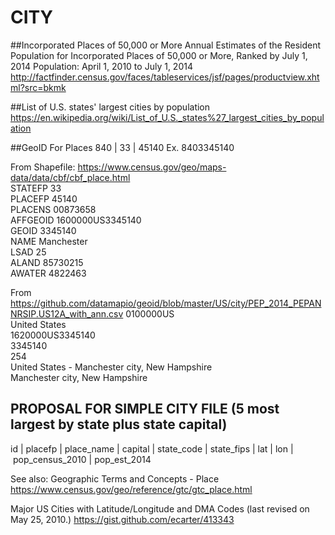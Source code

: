 # CITY

##Incorporated Places of 50,000 or More
Annual Estimates of the Resident Population for Incorporated Places of 50,000 or More, Ranked by July 1, 2014 Population: April 1, 2010 to July 1, 2014
http://factfinder.census.gov/faces/tableservices/jsf/pages/productview.xhtml?src=bkmk

##List of U.S. states' largest cities by population
https://en.wikipedia.org/wiki/List_of_U.S._states%27_largest_cities_by_population


##GeoID For Places
840 | 33 | 45140
Ex. 8403345140


From Shapefile: https://www.census.gov/geo/maps-data/data/cbf/cbf_place.html     
STATEFP    33     
PLACEFP    45140   
PLACENS    00873658  
AFFGEOID    1600000US3345140   
GEOID    3345140   
NAME    Manchester   
LSAD    25   
ALAND    85730215   
AWATER    4822463   

From https://github.com/datamapio/geoid/blob/master/US/city/PEP_2014_PEPANNRSIP.US12A_with_ann.csv
0100000US        
United States    
1620000US3345140    
3345140    
254    
United States - Manchester city, New Hampshire   
Manchester city, New Hampshire   


## PROPOSAL FOR SIMPLE CITY FILE (5 most largest by state plus state capital)
id | placefp | place_name | capital | state_code | state_fips | lat | lon | pop_census_2010 | pop_est_2014   


See also:
Geographic Terms and Concepts - Place
https://www.census.gov/geo/reference/gtc/gtc_place.html

Major US Cities with Latitude/Longitude and DMA Codes (last revised on May 25, 2010.)
https://gist.github.com/ecarter/413343